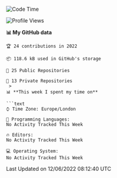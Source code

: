 <!--START_SECTION:waka-->
![Code Time](http://img.shields.io/badge/Code%20Time-218%20hrs%2044%20mins-blue)

![Profile Views](http://img.shields.io/badge/Profile%20Views-0-orange)

**📊 My GitHub data** 

```text
🏆 24 contributions in 2022

📦 118.6 kB used in GitHub's storage 

📜 25 Public Repositories 

🔑 13 Private Repositories  
 > 
📊 **This week I spent my time on** 

```text
⌚︎ Time Zone: Europe/London

💬 Programming Languages: 
No Activity Tracked This Week

🔥 Editors: 
No Activity Tracked This Week

💻 Operating System: 
No Activity Tracked This Week

```


 Last Updated on 12/06/2022 08:12:40 UTC
<!--END_SECTION:waka-->